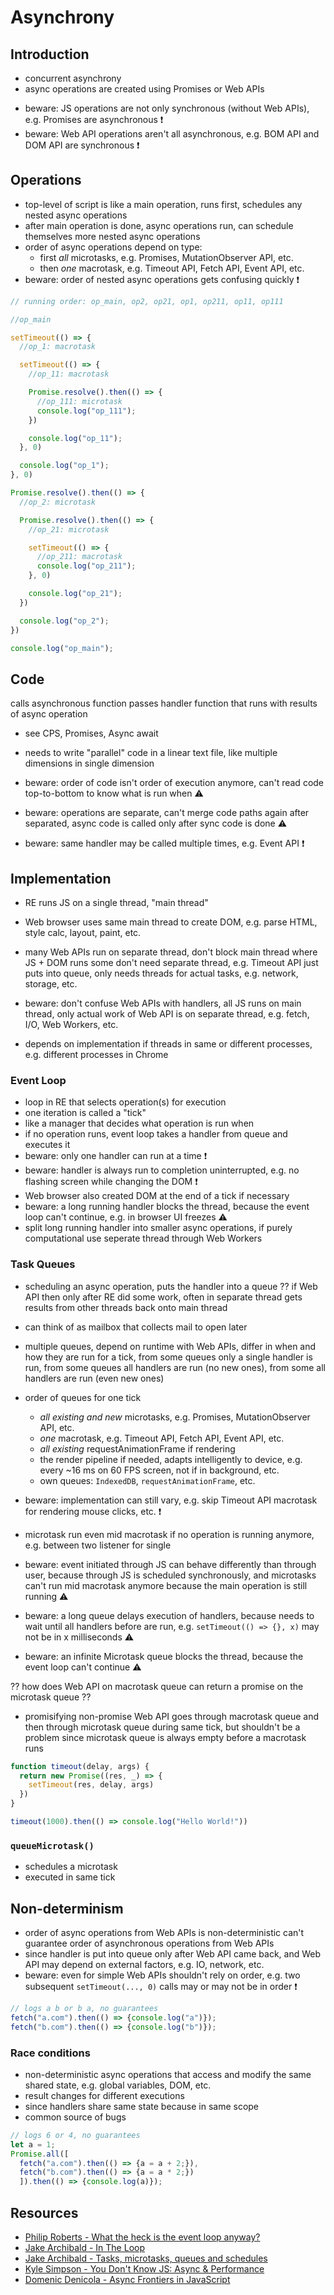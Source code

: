 # Asynchrony


<!-- todo: finish -->
<!-- todo: read
https://www.slideshare.net/domenicdenicola/the-promised-land-in-angular
https://www.slideshare.net/domenicdenicola/callbacks-promises-and-coroutines-oh-my-the-evolution-of-asynchronicity-in-javascript

https://developer.mozilla.org/en-US/docs/Web/API/HTML_DOM_API/Microtask_guide
 -->



## Introduction

- concurrent asynchrony
- async operations are created using Promises or Web APIs
<!-- todo:
note that in pure JS (without Web APIs) only Promises can create async operations
 -->
- beware: JS operations are not only synchronous (without Web APIs), e.g. Promises are asynchronous ❗️
- beware: Web API operations aren't all asynchronous, e.g. BOM API and DOM API are synchronous ❗️



## Operations

- top-level of script is like a main operation, runs first, schedules any nested async operations
- after main operation is done, async operations run, can schedule themselves more nested async operations
- order of async operations depend on type:
  - first *all* microtasks, e.g. Promises, MutationObserver API, etc.
  - then *one* macrotask, e.g. Timeout API, Fetch API, Event API, etc.
- beware: order of nested async operations gets confusing quickly ❗️

```javascript
// running order: op_main, op2, op21, op1, op211, op11, op111

//op_main

setTimeout(() => {
  //op_1: macrotask

  setTimeout(() => {
    //op_11: macrotask

    Promise.resolve().then(() => {
      //op_111: microtask
      console.log("op_111");
    })

    console.log("op_11");
  }, 0)

  console.log("op_1");
}, 0)

Promise.resolve().then(() => {
  //op_2: microtask

  Promise.resolve().then(() => {
    //op_21: microtask

    setTimeout(() => {
      //op_211: macrotask
      console.log("op_211");
    }, 0)

    console.log("op_21");
  })

  console.log("op_2");
})

console.log("op_main");
```



## Code

<!-- todo: handler function receives result from Web API (if any) as argument -->
<!-- ??? handler is itself the operation -->
calls asynchronous function
passes handler function that runs with results of async operation
- see CPS, Promises, Async await
- needs to write "parallel" code in a linear text file, like multiple dimensions in single dimension
- beware: order of code isn't order of execution anymore, can't read code top-to-bottom to know what is run when ⚠️
- beware: operations are separate, can't merge code paths again after separated, async code is called only after sync code is done ⚠

- beware: same handler may be called multiple times, e.g. Event API ❗️



## Implementation

- RE runs JS on a single thread, "main thread"
- Web browser uses same main thread to create DOM, e.g. parse HTML, style calc, layout, paint, etc.

- many Web APIs run on separate thread, don't block main thread where JS + DOM runs
some don't need separate thread, e.g. Timeout API
just puts into queue, only needs threads for actual tasks, e.g. network, storage, etc.
- beware: don't confuse Web APIs with handlers, all JS runs on main thread, only actual work of Web API is on separate thread, e.g. fetch, I/O, Web Workers, etc.
- depends on implementation if threads in same or different processes, e.g. different processes in Chrome

### Event Loop

- loop in RE that selects operation(s) for execution
- one iteration is called a "tick"
- like a manager that decides what operation is run when
- if no operation runs, event loop takes a handler from queue and executes it
- beware: only one handler can run at a time ❗️
- beware: handler is always run to completion uninterrupted, e.g. no flashing screen while changing the DOM ❗️
- Web browser also created DOM at the end of a tick if necessary
- beware: a long running handler blocks the thread, because the event loop can't continue, e.g. in browser UI freezes ⚠️
- split long running handler into smaller async operations, if purely computational use seperate thread through Web Workers

### Task Queues

- scheduling an async operation, puts the handler into a queue
?? if Web API then only after RE did some work, often in separate thread
  gets results from other threads back onto main thread
- can think of as mailbox that collects mail to open later

- multiple queues, depend on runtime with Web APIs, differ in when and how they are run
  for a tick, from some queues only a single handler is run, from some queues all handlers are run (no new ones), from some all handlers are run (even new ones)
- order of queues for one tick
  - *all existing and new* microtasks, e.g. Promises, MutationObserver API, etc.
  - *one* macrotask, e.g. Timeout API, Fetch API, Event API, etc.
  - *all existing* requestAnimationFrame if rendering
  - the render pipeline if needed, adapts intelligently to device, e.g. every ~16 ms on 60 FPS screen, not if in background, etc.
  - own queues: `IndexedDB`, `requestAnimationFrame`, etc.
- beware: implementation can still vary, e.g. skip Timeout API macrotask for rendering mouse clicks, etc. ❗️

- microtask run even mid macrotask if no operation is running anymore, e.g. between two listener for single
- beware: event initiated through JS can behave differently than through user, because through JS is scheduled synchronously, and microtasks can't run mid macrotask anymore because the main operation is still running ⚠️

- beware: a long queue delays execution of handlers, because needs to wait until all handlers before are run, e.g. `setTimeout(() => {}, x)` may not be in x milliseconds ⚠️
- beware: an infinite Microtask queue blocks the thread, because the event loop can't continue ⚠️

?? how does Web API on macrotask queue can return a promise on the microtask queue ??
- promisifying non-promise Web API goes through macrotask queue and then through microtask queue during same tick, but shouldn't be a problem since microtask queue is always empty before a macrotask runs

```javascript
function timeout(delay, args) {
  return new Promise((res, _) => {
    setTimeout(res, delay, args)
  })
}

timeout(1000).then(() => console.log("Hello World!"))
```

### `queueMicrotask()`

- schedules a microtask
- executed in same tick



## Non-determinism

- order of async operations from Web APIs is non-deterministic
can't guarantee order of asynchronous operations from Web APIs
- since handler is put into queue only after Web API came back, and Web API may depend on external factors, e.g. IO, network, etc.
- beware: even for simple Web APIs shouldn't rely on order, e.g. two subsequent `setTimeout(..., 0)` calls may or may not be in order ❗️

```javascript
// logs a b or b a, no guarantees
fetch("a.com").then(() => {console.log("a")});
fetch("b.com").then(() => {console.log("b")});
```

### Race conditions

- non-deterministic async operations that access and modify the same shared state, e.g. global variables, DOM, etc.
- result changes for different executions
- since handlers share same state because in same scope
- common source of bugs

```javascript
// logs 6 or 4, no guarantees
let a = 1;
Promise.all([
  fetch("a.com").then(() => {a = a + 2;}),
  fetch("b.com").then(() => {a = a * 2;})
  ]).then(() => {console.log(a)});
```



## Resources

- [Philip Roberts - What the heck is the event loop anyway?](https://www.youtube.com/watch?v=8aGhZQkoFbQ)
- [Jake Archibald - In The Loop](https://vimeo.com/254947206)
- [Jake Archibald - Tasks, microtasks, queues and schedules](https://jakearchibald.com/2015/tasks-microtasks-queues-and-schedules)
- [Kyle Simpson - You Don't Know JS: Async & Performance](https://github.com/getify/You-Dont-Know-JS/tree/1st-ed/async%20%26%20performance)
- [Domenic Denicola - Async Frontiers in JavaScript](https://player.vimeo.com/video/132786072)